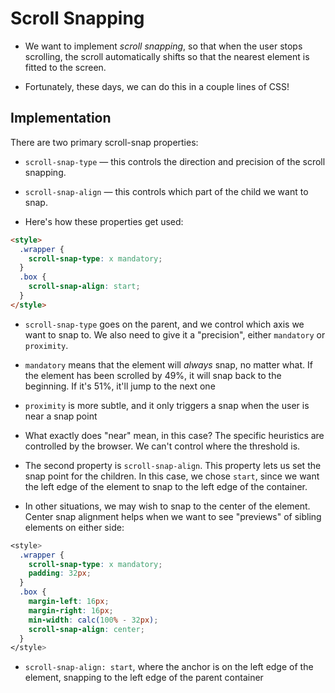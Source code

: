 # Scroll Snapping

- We want to implement  _scroll snapping_, so that when the user stops scrolling, the scroll automatically shifts so that the nearest element is fitted to the screen.

- Fortunately, these days, we can do this in a couple lines of CSS!

## Implementation

There are two primary scroll-snap properties:

-   `scroll-snap-type`  — this controls the direction and precision of the scroll snapping.
    
-   `scroll-snap-align`  — this controls which part of the child we want to snap.

- Here's how these properties get used:

```html
<style>
  .wrapper {
    scroll-snap-type: x mandatory;
  }
  .box {
    scroll-snap-align: start;
  }
</style>
```

- `scroll-snap-type`  goes on the parent, and we control which axis we want to snap to. We also need to give it a "precision", either  `mandatory`  or  `proximity`.

- `mandatory`  means that the element will  _always_  snap, no matter what. If the element has been scrolled by 49%, it will snap back to the beginning. If it's 51%, it'll jump to the next one

- `proximity` is more subtle, and it only triggers a snap when the user is near a snap point

- What exactly does "near" mean, in this case? The specific heuristics are controlled by the browser. We can't control where the threshold is.

- The second property is  `scroll-snap-align`. This property lets us set the snap point for the children. In this case, we chose  `start`, since we want the left edge of the element to snap to the left edge of the container.

- In other situations, we may wish to snap to the center of the element. Center snap alignment helps when we want to see "previews" of sibling elements on either side:

```css
<style>
  .wrapper {
    scroll-snap-type: x mandatory;
    padding: 32px;
  }
  .box {
    margin-left: 16px;
    margin-right: 16px;
    min-width: calc(100% - 32px);
    scroll-snap-align: center;
  }
</style>
```

- `scroll-snap-align: start`, where the anchor is on the left edge of the element, snapping to the left edge of the parent container